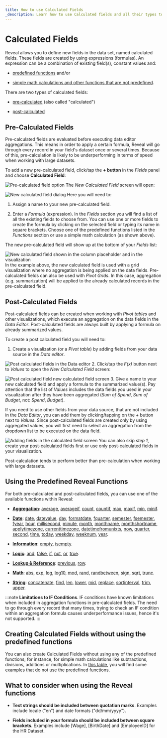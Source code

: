 ```yaml
---
title: How to use Calculated Fields
_description: Learn how to use Calculated fields and all their types to create a more precise data visualization.
---
```


# Calculated Fields

Reveal allows you to define new fields in the data set, named calculated
fields. These fields are created by using expressions (formulas). An
expression can be a combination of existing field(s), constant values
and:

  - [predefined functions](#using-the-predefined-reveal-functions) and/or

  - [simple math calculations and other functions that are not predefined](#creating-calculated-fields-without-using-the-predefined-functions).

There are two types of calculated fields:

  - [pre-calculated](#pre-calculated-fields) (also called "calculated")

  - [post-calculated](#post-calculated-fields)


## Pre-Calculated Fields

Pre-calculated fields are evaluated before executing data editor
aggregations. This means in order to apply a certain formula, Reveal will go through every record in your field's dataset once or several times. Because of this, pre-calculation is likely to be underperforming in terms of speed when working with large datasets.

To add a new pre-calculated field, click/tap the **+ button** in the
*Fields* panel and choose **Calculated Field**:

![Pre-calculated field option](images/calculated-field-option.png)
The *New Calculated Field* screen will open:

![New calculated field dialog](images/new-calculated-field-dialog.png)
Here you will need to:

1.  Assign a name to your new pre-calculated field.

2.  Enter a *Formula* (expression). In the *Fields* section you will
    find a list of all the existing fields to choose from. You can use
    one or more fields to create the formula by clicking on the selected
    field or typing its name in square brackets. Choose one of the
    predefined functions listed in the *Functions* section or use a
    simple math calculation (as shown above).

The new pre-calculated field will show up at the bottom of your *Fields*
list:

![New calculated field shown in the column placeholder and in the visualization](images/new-calculated-field-visualization-example.png)
In the example above, the new calculated field is used with a grid
visualization where no aggregation is being applied on the data fields.
Pre-calculated fields can also be used with *Pivot Grids*. In this case,
aggregation (e.g. summarization) will be applied to the already
calculated records in the pre-calculated field.


## Post-Calculated Fields

Post-calculated fields can be created when working with *Pivot tables*
and other visualizations, which execute an aggregation on the data
fields in the *Data Editor*. Post-calculated fields are always built by
applying a formula on already summarized values.

To create a post calculated field you will need to:

1.  Create a visualization (or a *Pivot table*) by adding fields from
    your data source in the *Data editor*.

  ![Post calculated fields in the Data editor](images/post-calculated-field-example.png)
2.  Click/tap the *F(x)* button next to *Values* to open the *New
    Calculated Field* screen:

  ![Post calculated field new calculated field screen](images/post-calculated-field-new-calculated-field-dialog.png)
3.  Give a name to your new calculated field and apply a formula to the
    summarized value(s). Pay attention that the list of *Values*
    includes the data fields you used in your visualization after they
    have been aggregated (*Sum of Spend*, *Sum of Budget*, not: *Spend*,
    *Budget*).

If you need to use other fields from your data source, that are not
included in the *Data Editor*, you can add them by clicking/tapping on
the *+* button next to *Values*. Since post-calculated fields are
created only by using aggregated values, you will first need to select
an aggregation from the dropdown list to be executed on the data field.

![Adding fields in the calculated field screen](images/post-calculated-field-new-calculated-field-dialog-adding-fields.png)
You can also skip *step 1*, create your post-calculated fields first or
use only post-calculated fields in your visualization.

Post-calculation tends to perform better than pre-calculation when
working with large datasets.


## Using the Predefined Reveal Functions

For both pre-calculated and post-calculated fields, you can use one of
the available functions within Reveal:

  - [**Aggregation**](aggregation):
    [average](aggregation.md#aggregation-functions),
    [averageif](aggregation.md#aggregation-functions),
    [count](aggregation.md#aggregation-functions),
    [countif](aggregation.md#aggregation-functions),
    [max](aggregation.md#aggregation-functions),
    [maxif](aggregation.md#aggregation-functions),
    [min](aggregation.md#aggregation-functions),
    [minif](aggregation.md#aggregation-functions).

  - [**Date**](date):
    [date](date.md#date-functions),
    [datevalue](date.md#date-functions),
    [day](date.md#date-functions),
    [formatdate](date.md#date-functions),
    [fquarter](date.md#date-functions),
    [semester](date.md#date-functions),
    [fsemester](date.md#date-functions),
    [fyear](date.md#date-functions),
    [hour](date.md#date-functions),
    [millisecond](date.md#date-functions),
    [minute](date.md#date-functions),
    [month](date.md#date-functions),
    [monthname](date.md#date-functions),
    [monthshortname](date.md#date-functions),
    [applytimezone](date.md#date-functions),
    [currenttimezone](date.md#date-functions),
    [datetimefromunixts](date.md#date-functions),
    [now](date.md#date-functions),
    [quarter](date.md#date-functions),
    [second](date.md#date-functions),
    [time](date.md#date-functions),
    [today](date.md#date-functions),
    [weekday](date.md#date-functions),
    [weeknum](date.md#date-functions),
    [year](date.md#date-functions).

  - [**Information**](information):
    [empty](information.md#information-functions),
    [isempty](information.md#information-functions).

  - [**Logic**](logic):
    [and](logic.md#logic-functions),
    [false](logic.md#logic-functions),
    [if](logic.md#logic-functions),
    [not](logic.md#logic-functions),
    [or](logic.md#logic-functions),
    [true](logic.md#logic-functions).

  - [**Lookup & Reference**](lookup-reference):
    [previous](lookup-reference.md#lookup-and-reference-functions),
    [row](lookup-reference.md#lookup-and-reference-functions).

  - [**Math**](math):
    [abs](math.md#math-functions),
    [exp](math.md#math-functions),
    [log](math.md#math-functions),
    [log10](math.md#math-functions),
    [mod](math.md#math-functions),
    [rand](math.md#math-functions),
    [randbetween](math.md#math-functions),
    [sign](math.md#math-functions),
    [sqrt](math.md#math-functions),
    [trunc](math.md#math-functions).

  - [**String**](string):
    [concatenate](string.md#string-functions),
    [find](string.md#string-functions),
    [len](string.md#string-functions),
    [lower](string.md#string-functions),
    [mid](string.md#string-functions),
    [replace](string.md#string-functions),
    [sortinterval](string.md#string-functions),
    [trim](string.md#string-functions),
    [upper](string.md#string-functions).

:::note
**Limitations to IF Conditions**. IF conditions have known limitations when included in aggregation functions in pre-calculated fields. The need to go through every record that many times, trying to check an IF condition within an aggregation formula causes underperformance issues, hence it's not supported.
:::

## Creating Calculated Fields without using the predefined functions

You can also create Calculated Fields without using any of the
predefined functions; for instance, for simple math calculations like
subtractions, divisions, additions or multiplications. In [this table](samples), you will find some examples that do
not use the predefined functions.

## What to consider when using the Reveal functions

  - **Text strings should be included between quotation marks**.
    Examples include locale ("en") and date formats ("dd/mm/yyyy").

  - **Fields included in your formula should be included between square brackets**. Examples include [Wage], [BirthDate] and [EmployeeID] for the HR Dataset.
